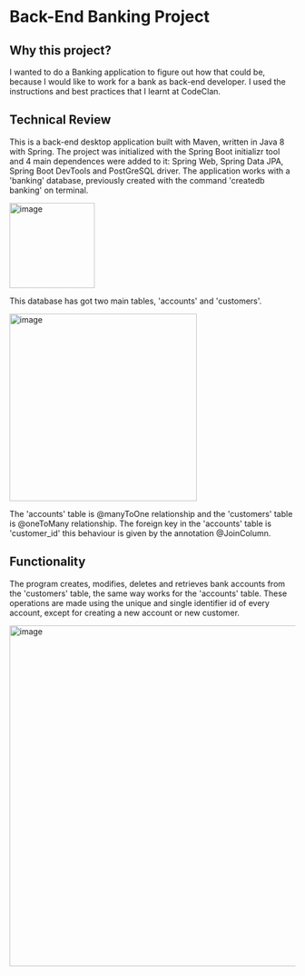 # Back-End Banking Project

## Why this project?

I wanted to do a Banking application to figure out how that could be, because I would like to work for a bank as back-end developer. I used the instructions and best practices that I learnt at CodeClan.

## Technical Review

This is a back-end desktop application built with Maven, written in Java 8 with Spring. The project was initialized with the Spring Boot initializr tool and 4 main dependences were added to it: Spring Web, Spring Data JPA, Spring Boot DevTools and PostGreSQL driver. The application works with a 'banking' database, previously created with the command 'createdb banking' on terminal.

<img width="150" alt="image" src="https://user-images.githubusercontent.com/85517520/196668778-37caaf09-ce49-44be-a343-2a725c05d4d5.png">

This database has got two main tables, 'accounts' and 'customers'. 

<img width="330" alt="image" src="https://user-images.githubusercontent.com/85517520/196669063-e126312e-b08b-433d-b1b0-618dad839f49.png">

The 'accounts' table is @manyToOne relationship and the 'customers' table is @oneToMany relationship. The foreign key in the 'accounts' table is 'customer_id' this behaviour is given by the annotation @JoinColumn. 

## Functionality

The program creates, modifies, deletes and retrieves bank accounts from the 'customers' table, the same way works for the 'accounts' table. These operations are made using the unique and single identifier id of every account, except for creating a new account or new customer.

<img width="600" alt="image" src="https://user-images.githubusercontent.com/85517520/196667541-5b282986-584a-4804-aa26-ccf5405bbc39.png">

